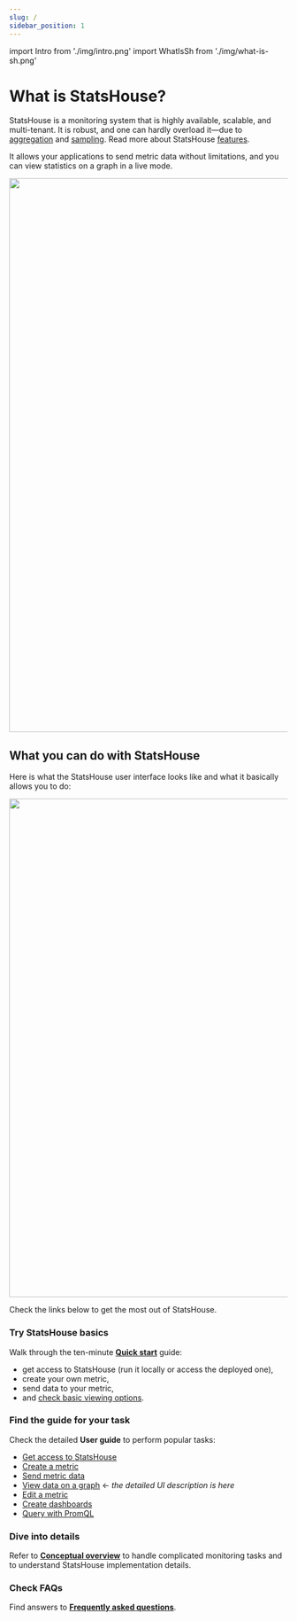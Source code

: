 ```yaml
---
slug: /
sidebar_position: 1 
---
```


import Intro from './img/intro.png'
import WhatIsSh from './img/what-is-sh.png'

# What is StatsHouse?

StatsHouse is a monitoring system that is highly available, scalable, and multi-tenant.
It is robust, and one can hardly overload it—due to [aggregation](conceptual-overview.md#aggregation) and 
[sampling](conceptual-overview.md#sampling).
Read more about StatsHouse [features](conceptual-overview.md#features).

It allows your applications to send metric data without limitations, and you can view statistics on a graph in a live 
mode.

<img src={WhatIsSh} width="1000"/>

## What you can do with StatsHouse

Here is what the StatsHouse user interface looks like and what it basically allows you to do:

<img src={Intro} width="900"/>

Check the links below to get the most out of StatsHouse.

### Try StatsHouse basics

Walk through the ten-minute [**Quick start**](quick-start.md) guide:
* get access to StatsHouse (run it locally or access the deployed one),
* create your own metric,
* send data to your metric,
* and [check basic viewing options](quick-start.md#check-basic-viewing-options).

### Find the guide for your task

Check the detailed **User guide** to perform popular tasks:

* [Get access to StatsHouse](guides/access-cluster.md)
* [Create a metric](guides/create-metric.md)
* [Send metric data](guides/send-data.md)
* [View data on a graph](guides/view-graph.md) ← <text className="orange-text">_the detailed UI description is 
  here_</text>
* [Edit a metric](guides/edit-metrics.md)
* [Create dashboards](guides/dashboards.md)
* [Query with PromQL](guides/query-wth-promql.md)

### Dive into details

Refer to [**Conceptual overview**](conceptual-overview.md) to handle complicated monitoring tasks and to understand 
StatsHouse implementation details.

### Check FAQs

Find answers to [**Frequently asked questions**](faq.md).


